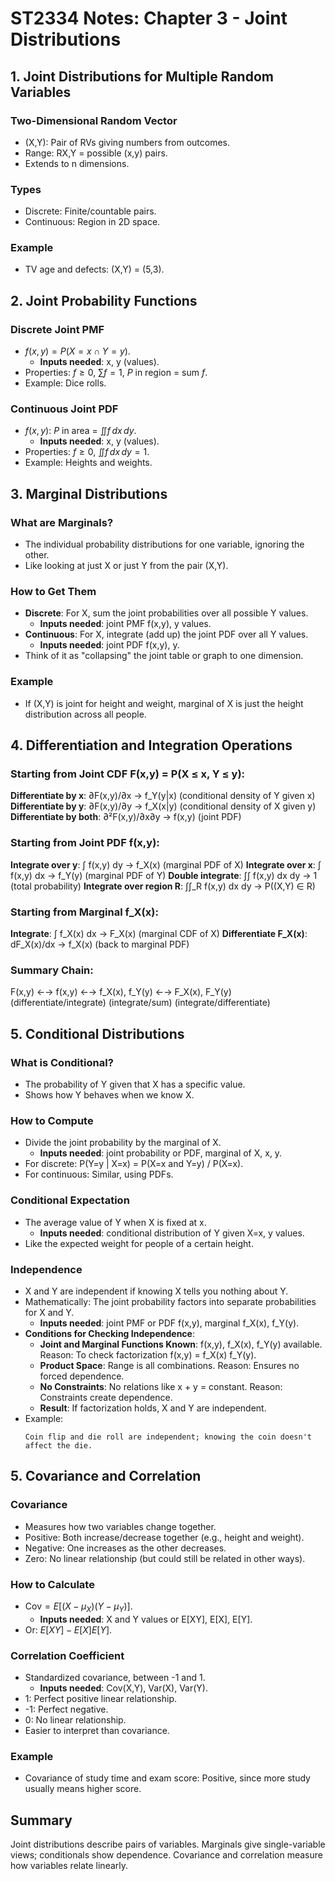 # ST2334 Notes: Chapter 3 - Joint Distributions

## 1. Joint Distributions for Multiple Random Variables

### Two-Dimensional Random Vector
- (X,Y): Pair of RVs giving numbers from outcomes.
- Range: RX,Y = possible (x,y) pairs.
- Extends to n dimensions.

### Types
- Discrete: Finite/countable pairs.
- Continuous: Region in 2D space.

### Example
- TV age and defects: (X,Y) = (5,3).

## 2. Joint Probability Functions

### Discrete Joint PMF
- $f(x,y) = P(X=x \cap Y=y)$.
  - **Inputs needed**: x, y (values).
- Properties: $f \geq 0$, $\sum f = 1$, $P$ in region = sum $f$.
- Example: Dice rolls.

### Continuous Joint PDF
- $f(x,y)$: $P$ in area = $\iint f \, dx \, dy$.
  - **Inputs needed**: x, y (values).
- Properties: $f \geq 0$, $\iint f \, dx \, dy = 1$.
- Example: Heights and weights.

## 3. Marginal Distributions

### What are Marginals?
- The individual probability distributions for one variable, ignoring the other.
- Like looking at just X or just Y from the pair (X,Y).

### How to Get Them
- **Discrete**: For X, sum the joint probabilities over all possible Y values.
  - **Inputs needed**: joint PMF f(x,y), y values.
- **Continuous**: For X, integrate (add up) the joint PDF over all Y values.
  - **Inputs needed**: joint PDF f(x,y), y.
- Think of it as "collapsing" the joint table or graph to one dimension.

### Example
- If (X,Y) is joint for height and weight, marginal of X is just the height distribution across all people.

## 4. Differentiation and Integration Operations

### Starting from Joint CDF F(x,y) = P(X ≤ x, Y ≤ y):

**Differentiate by x**: ∂F(x,y)/∂x → f_Y(y|x) (conditional density of Y given x)
**Differentiate by y**: ∂F(x,y)/∂y → f_X(x|y) (conditional density of X given y)
**Differentiate by both**: ∂²F(x,y)/∂x∂y → f(x,y) (joint PDF)

### Starting from Joint PDF f(x,y):

**Integrate over y**: ∫ f(x,y) dy → f_X(x) (marginal PDF of X)
**Integrate over x**: ∫ f(x,y) dx → f_Y(y) (marginal PDF of Y)
**Double integrate**: ∫∫ f(x,y) dx dy → 1 (total probability)
**Integrate over region R**: ∫∫_R f(x,y) dx dy → P((X,Y) ∈ R)

### Starting from Marginal f_X(x):

**Integrate**: ∫ f_X(x) dx → F_X(x) (marginal CDF of X)
**Differentiate F_X(x)**: dF_X(x)/dx → f_X(x) (back to marginal PDF)

### Summary Chain:
F(x,y) ←→ f(x,y) ←→ f_X(x), f_Y(y) ←→ F_X(x), F_Y(y)
(differentiate/integrate) (integrate/sum) (integrate/differentiate)

## 5. Conditional Distributions

### What is Conditional?
- The probability of Y given that X has a specific value.
- Shows how Y behaves when we know X.

### How to Compute
- Divide the joint probability by the marginal of X.
  - **Inputs needed**: joint probability or PDF, marginal of X, x, y.
- For discrete: P(Y=y | X=x) = P(X=x and Y=y) / P(X=x).
- For continuous: Similar, using PDFs.

### Conditional Expectation
- The average value of Y when X is fixed at x.
  - **Inputs needed**: conditional distribution of Y given X=x, y values.
- Like the expected weight for people of a certain height.

### Independence
- X and Y are independent if knowing X tells you nothing about Y.
- Mathematically: The joint probability factors into separate probabilities for X and Y.
  - **Inputs needed**: joint PMF or PDF f(x,y), marginal f_X(x), f_Y(y).
- **Conditions for Checking Independence**:
  - **Joint and Marginal Functions Known**: f(x,y), f_X(x), f_Y(y) available. Reason: To check factorization f(x,y) = f_X(x) f_Y(y).
  - **Product Space**: Range is all combinations. Reason: Ensures no forced dependence.
  - **No Constraints**: No relations like x + y = constant. Reason: Constraints create dependence.
  - **Result**: If factorization holds, X and Y are independent.
- Example:
  ```
  Coin flip and die roll are independent; knowing the coin doesn't affect the die.
  ```

## 5. Covariance and Correlation

### Covariance
- Measures how two variables change together.
- Positive: Both increase/decrease together (e.g., height and weight).
- Negative: One increases as the other decreases.
- Zero: No linear relationship (but could still be related in other ways).

### How to Calculate
- $\text{Cov} = E[(X - \mu_X)(Y - \mu_Y)]$.
  - **Inputs needed**: X and Y values or E[XY], E[X], E[Y].
- Or: $E[XY] - E[X] E[Y]$.

### Correlation Coefficient
- Standardized covariance, between -1 and 1.
  - **Inputs needed**: Cov(X,Y), Var(X), Var(Y).
- 1: Perfect positive linear relationship.
- -1: Perfect negative.
- 0: No linear relationship.
- Easier to interpret than covariance.

### Example
- Covariance of study time and exam score: Positive, since more study usually means higher score.

## Summary
Joint distributions describe pairs of variables. Marginals give single-variable views; conditionals show dependence. Covariance and correlation measure how variables relate linearly.